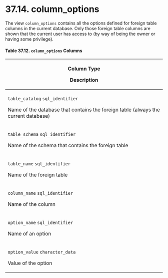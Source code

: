# 37.14. column\_options

The view `column_options` contains all the options defined for foreign table columns in the current database. Only those foreign table columns are shown that the current user has access to (by way of being the owner or having some privilege).

#### **Table 37.12. `column_options` Columns**

| <p>Column Type</p><p>Description</p>                                                                                                                   |
| ------------------------------------------------------------------------------------------------------------------------------------------------------ |
| <p><code>table_catalog</code> <code>sql_identifier</code></p><p>Name of the database that contains the foreign table (always the current database)</p> |
| <p><code>table_schema</code> <code>sql_identifier</code></p><p>Name of the schema that contains the foreign table</p>                                  |
| <p><code>table_name</code> <code>sql_identifier</code></p><p>Name of the foreign table</p>                                                             |
| <p><code>column_name</code> <code>sql_identifier</code></p><p>Name of the column</p>                                                                   |
| <p><code>option_name</code> <code>sql_identifier</code></p><p>Name of an option</p>                                                                    |
| <p><code>option_value</code> <code>character_data</code></p><p>Value of the option</p>                                                                 |
